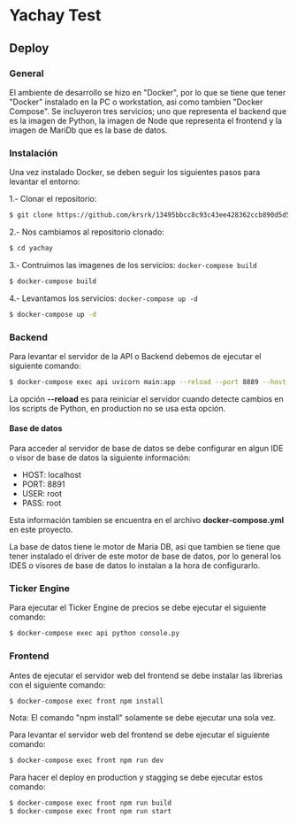 # Yachay Test


## Deploy

### General

El ambiente de desarrollo se hizo en "Docker", por lo que se tiene que tener "Docker" instalado en la PC
o workstation, asi como tambien "Docker Compose". Se incluyeron tres servicios; uno que representa el backend que es
la imagen de Python, la imagen de Node que representa el frontend y la imagen de MariDb que es la base de datos.

### Instalación

Una vez instalado Docker, se deben seguir los siguientes pasos para levantar el entorno:

1.- Clonar el repositorio: 

```bash
$ git clone https://github.com/krsrk/13495bbcc8c93c43ee428362ccb890d5d50a8ab6f9f080751bd0c2703cf2bb82.git yachay
``` 

2.- Nos cambiamos al repositorio clonado:

```bash
$ cd yachay
``` 

3.- Contruimos las imagenes de los servicios: `docker-compose build`

```bash
$ docker-compose build
``` 

4.- Levantamos los servicios: `docker-compose up -d`

```bash
$ docker-compose up -d
``` 


### Backend

Para levantar el servidor de la API o Backend debemos de ejecutar el siguiente comando:

```bash
$ docker-compose exec api uvicorn main:app --reload --port 8889 --host 0.0.0.0
``` 

La opción **--reload** es para reiniciar el servidor cuando detecte cambios en los scripts de Python, en production no se usa esta opción.

#### Base de datos
Para acceder al servidor de base de datos se debe configurar en algun IDE o visor de base de datos la siguiente información:
* HOST: localhost
* PORT: 8891
* USER: root
* PASS: root

Esta información tambien se encuentra en el archivo **docker-compose.yml** en este proyecto. 

La base de datos tiene le motor de Maria DB, asi que tambien se tiene que tener
instalado el driver de este motor de base de datos, por lo general los IDES o visores de base de datos lo instalan a la hora de configurarlo.

### Ticker Engine

Para ejecutar el Ticker Engine de precios se debe ejecutar el siguiente comando:

```bash
$ docker-compose exec api python console.py
``` 

### Frontend

Antes de ejecutar el servidor web del frontend se debe instalar las librerias con el siguiente comando:

```bash
$ docker-compose exec front npm install
``` 
Nota: El comando "npm install" solamente se debe ejecutar una sola vez.

Para levantar el servidor web del frontend se debe ejecutar el siguiente comando:

```bash
$ docker-compose exec front npm run dev
``` 

Para hacer el deploy en production y stagging se debe ejecutar estos comando:

```bash
$ docker-compose exec front npm run build
$ docker-compose exec front npm run start
``` 
